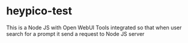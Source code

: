 # heypico-test
This is a Node JS with Open WebUI Tools integrated so that when user search for a prompt it send a request to Node JS server
